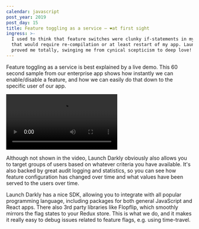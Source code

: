 ```yaml
---
calendar: javascript
post_year: 2019
post_day: 15
title: Feature toggling as a service – ❤️at first sight
ingress: >-
  I used to think that feature switches were clunky if-statements in my code
  that would require re-compilation or at least restart of my app. Launch Darkly
  proved me totally, swinging me from cynical scepticism to deep love!
---
```

Feature toggling as a service is best explained by a live demo. This 60 second sample from our enterprise app shows how instantly we can enable/disable a feature, and how we can easily do that down to the specific user of our app.

<video controls autoplay>
  <source src="https://www.dropbox.com/s/pa8xrsvp1e01jfd/Feature%20Flag%20demo.mp4?dl=0" type="video/mp4">
  Your browser does not support the video tag.
</video>

Although not shown in the video, Launch Darkly obviously also allows you to target groups of users based on whatever criteria you have available. It's also backed by great audit logging and statistics, so you can see how feature configuration has changed over time and what values have been served to the users over time.

Launch Darkly has a nice SDK, allowing you to integrate with all popular programming language, including packages for both general JavaScript and React apps. There also 3rd party libraries like Flopflip, which smoothly mirrors the flag states to your Redux store. This is what we do, and it makes it really easy to debug issues related to feature flags, e.g. using time-travel.
